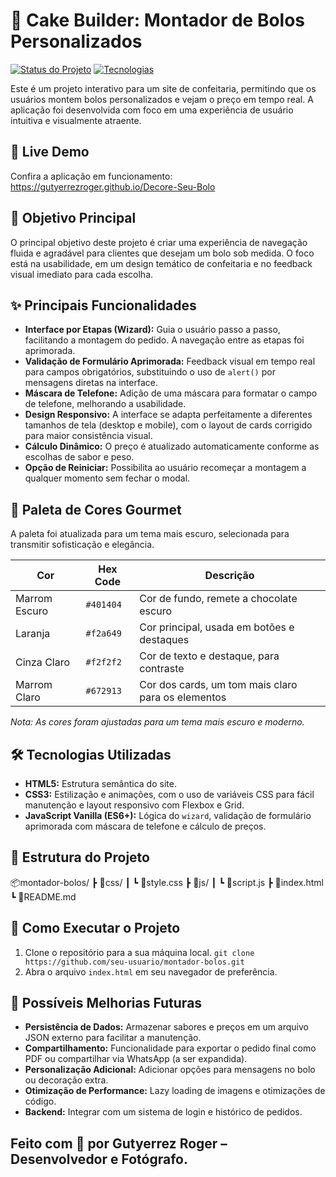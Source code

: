 # 🍰 Cake Builder: Montador de Bolos Personalizados

[![Status do Projeto](https://img.shields.io/badge/status-refatorado%20e%20aprimorado-blue)](link-para-o-seu-projeto)
[![Tecnologias](https://img.shields.io/badge/tecnologias-HTML%2C%20CSS%2C%20JS-green)](link-para-o-seu-projeto)

Este é um projeto interativo para um site de confeitaria, permitindo que os usuários montem bolos personalizados e vejam o preço em tempo real. A aplicação foi desenvolvida com foco em uma experiência de usuário intuitiva e visualmente atraente.

## 🔗 Live Demo
Confira a aplicação em funcionamento:
https://gutyerrezroger.github.io/Decore-Seu-Bolo

## 🎯 Objetivo Principal
O principal objetivo deste projeto é criar uma experiência de navegação fluida e agradável para clientes que desejam um bolo sob medida. O foco está na usabilidade, em um design temático de confeitaria e no feedback visual imediato para cada escolha.

## ✨ Principais Funcionalidades
- **Interface por Etapas (Wizard):** Guia o usuário passo a passo, facilitando a montagem do pedido. A navegação entre as etapas foi aprimorada.
- **Validação de Formulário Aprimorada:** Feedback visual em tempo real para campos obrigatórios, substituindo o uso de `alert()` por mensagens diretas na interface.
- **Máscara de Telefone:** Adição de uma máscara para formatar o campo de telefone, melhorando a usabilidade.
- **Design Responsivo:** A interface se adapta perfeitamente a diferentes tamanhos de tela (desktop e mobile), com o layout de cards corrigido para maior consistência visual.
- **Cálculo Dinâmico:** O preço é atualizado automaticamente conforme as escolhas de sabor e peso.
- **Opção de Reiniciar:** Possibilita ao usuário recomeçar a montagem a qualquer momento sem fechar o modal.

## 🎨 Paleta de Cores Gourmet
A paleta foi atualizada para um tema mais escuro, selecionada para transmitir sofisticação e elegância.

| Cor            | Hex Code   | Descrição                   |
|----------------|------------|-----------------------------|
| Marrom Escuro  | `#401404`  | Cor de fundo, remete a chocolate escuro |
| Laranja        | `#f2a649`  | Cor principal, usada em botões e destaques |
| Cinza Claro    | `#f2f2f2`  | Cor de texto e destaque, para contraste |
| Marrom Claro   | `#672913`  | Cor dos cards, um tom mais claro para os elementos |

*Nota: As cores foram ajustadas para um tema mais escuro e moderno.*

## 🛠️ Tecnologias Utilizadas
- **HTML5:** Estrutura semântica do site.
- **CSS3:** Estilização e animações, com o uso de variáveis CSS para fácil manutenção e layout responsivo com Flexbox e Grid.
- **JavaScript Vanilla (ES6+):** Lógica do `wizard`, validação de formulário aprimorada com máscara de telefone e cálculo de preços.

## 📁 Estrutura do Projeto
📦montador-bolos/
┣ 📁css/
┃ ┗ 📄style.css
┣ 📁js/
┃ ┗ 📄script.js
┣ 📄index.html
┗ 📄README.md

## 🚀 Como Executar o Projeto
1. Clone o repositório para a sua máquina local.
   `git clone https://github.com/seu-usuario/montador-bolos.git`
2. Abra o arquivo `index.html` em seu navegador de preferência.

## 🔮 Possíveis Melhorias Futuras
- **Persistência de Dados:** Armazenar sabores e preços em um arquivo JSON externo para facilitar a manutenção.
- **Compartilhamento:** Funcionalidade para exportar o pedido final como PDF ou compartilhar via WhatsApp (a ser expandida).
- **Personalização Adicional:** Adicionar opções para mensagens no bolo ou decoração extra.
- **Otimização de Performance:** Lazy loading de imagens e otimizações de código.
- **Backend:** Integrar com um sistema de login e histórico de pedidos.

## Feito com 💛 por **Gutyerrez Roger** – Desenvolvedor e Fotógrafo.
